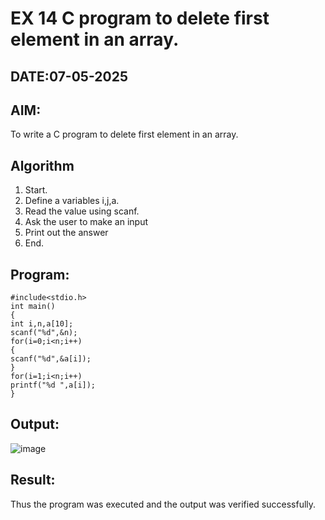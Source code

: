 # EX 14 C program to delete first element in an array.
## DATE:07-05-2025
## AIM:
To write a C program to delete first element in an array.

## Algorithm
1. Start.
2. Define a variables i,j,a.
3. Read the value using scanf.
4. Ask the user to make an input
5. Print out the answer
6. End. 

## Program:
```
#include<stdio.h> 
int main()
{
int i,n,a[10];
scanf("%d",&n); 
for(i=0;i<n;i++)
{
scanf("%d",&a[i]);
}
for(i=1;i<n;i++) 
printf("%d ",a[i]);
}
```

## Output:
![image](https://github.com/user-attachments/assets/697c0dea-84a7-4eae-9881-eb61208a6a63)



## Result:
Thus the program was executed and the output was verified successfully.
